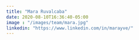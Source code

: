 ```yaml
---
title: "Mara Ruvalcaba"
date: 2020-08-10T16:36:40-05:00
image : "/images/team/mara.jpg"
linkedin: "https://www.linkedin.com/in/marayve/"
---
```


